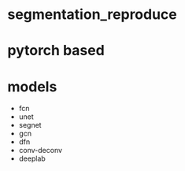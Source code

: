 # segmentation_reproduce

# pytorch based


# models

* fcn
* unet
* segnet
* gcn
* dfn 
* conv-deconv
* deeplab
